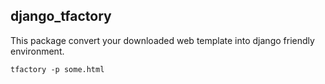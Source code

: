 ## django_tfactory
This package convert your downloaded web template into django friendly environment.

    tfactory -p some.html